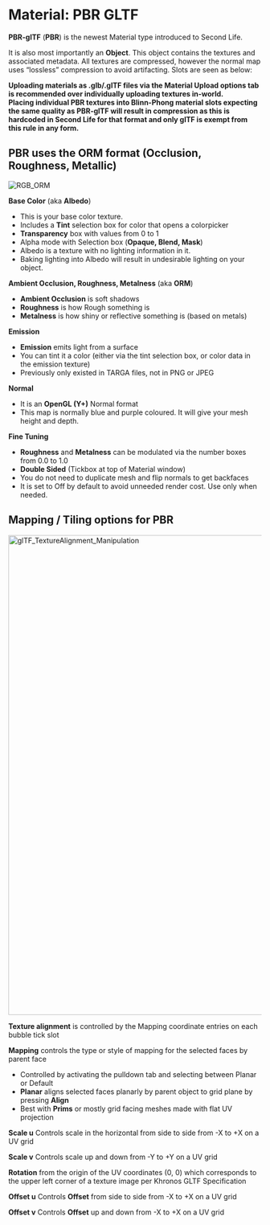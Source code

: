 # Material: PBR GLTF

**PBR-glTF** (**PBR**) is the newest Material type introduced to Second Life.  

It is also most importantly an **Object**. This object contains the textures and associated metadata. All textures are compressed, however the normal map uses “lossless” compression to avoid artifacting. Slots are seen as below:

**Uploading materials as .glb/.glTF files via the Material Upload options tab is recommended over individually uploading textures in-world.  
Placing individual PBR textures into Blinn-Phong material slots expecting the same quality as PBR-glTF will result in compression as this is hardcoded in Second Life for that format and only glTF is exempt from this rule in any form.**

## **PBR uses the ORM format (Occlusion, Roughness, Metallic)**

![RGB_ORM](https://github.com/tobiasthemole/content-dev/assets/137837207/194b4b48-88c5-463b-83d6-efe1a111e6df)

**Base Color** (aka **Albedo**)
- This is your base color texture.
- Includes a **Tint** selection box for color that opens a colorpicker
- **Transparency** box with values from 0 to 1
- Alpha mode with Selection box (**Opaque, Blend, Mask**)
- Albedo is a texture with no lighting information in it.
- Baking lighting into Albedo will result in undesirable lighting on your object.

**Ambient Occlusion, Roughness, Metalness** (aka **ORM**)
- **Ambient Occlusion** is soft shadows
- **Roughness** is how Rough something is
- **Metalness** is how shiny or reflective something is (based on metals)

**Emission**
- **Emission** emits light from a surface
- You can tint it a color (either via the tint selection box, or color data in the emission texture)
- Previously only existed in TARGA files, not in PNG or JPEG

**Normal**
- It is an **OpenGL (Y+)** Normal format
- This map is normally blue and purple coloured. It will give your mesh height and depth.

**Fine Tuning**
- **Roughness** and **Metalness** can be modulated via the number boxes from 0.0 to 1.0
- **Double Sided** (Tickbox at top of Material window)
- You do not need to duplicate mesh and flip normals to get backfaces
- It is set to Off by default to avoid unneeded render cost. Use only when needed.

## **Mapping / Tiling options for PBR**

<img width="955" alt="glTF_TextureAlignment_Manipulation" src="https://github.com/tobiasthemole/content-dev/assets/137837207/2e1a8308-6b56-401c-8cc2-7819d8aa5335">

**Texture alignment** is controlled by the Mapping coordinate entries on each bubble tick slot

**Mapping** controls the type or style of mapping for the selected faces by parent face
- Controlled by activating the pulldown tab and selecting between Planar or Default
- **Planar** aligns selected faces planarly by parent object to grid plane by pressing **Align**
- Best with **Prims** or mostly grid facing meshes made with flat UV projection

**Scale u** Controls scale in the horizontal from side to side from -X to +X on a UV grid

**Scale v** Controls scale up and down from -Y to +Y on a UV grid

**Rotation** from the origin of the UV coordinates (0, 0) which corresponds to the upper left corner of a texture image per Khronos GLTF Specification

**Offset u** Controls **Offset** from side to side from -X to +X on a UV grid

**Offset v** Controls **Offset** up and down from -X to +X on a UV grid
